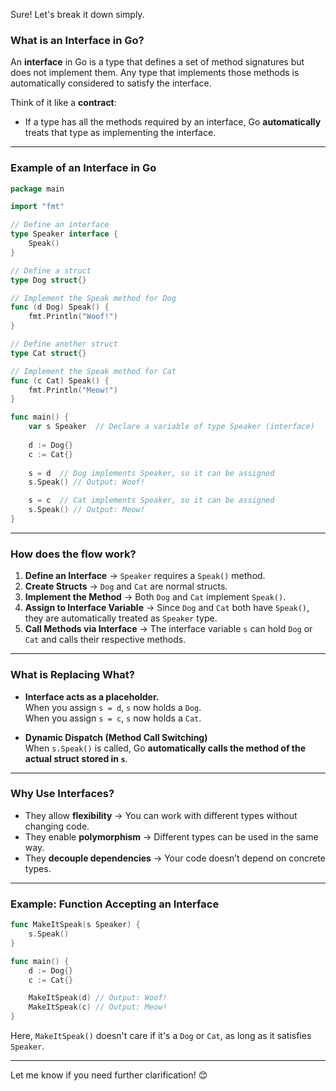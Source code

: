 Sure! Let's break it down simply.

### **What is an Interface in Go?**
An **interface** in Go is a type that defines a set of method signatures but does not implement them. Any type that implements those methods is automatically considered to satisfy the interface.

Think of it like a **contract**:  
- If a type has all the methods required by an interface, Go **automatically** treats that type as implementing the interface.

---

### **Example of an Interface in Go**
```go
package main

import "fmt"

// Define an interface
type Speaker interface {
    Speak()
}

// Define a struct
type Dog struct{}

// Implement the Speak method for Dog
func (d Dog) Speak() {
    fmt.Println("Woof!")
}

// Define another struct
type Cat struct{}

// Implement the Speak method for Cat
func (c Cat) Speak() {
    fmt.Println("Meow!")
}

func main() {
    var s Speaker  // Declare a variable of type Speaker (interface)
    
    d := Dog{}
    c := Cat{}
    
    s = d  // Dog implements Speaker, so it can be assigned
    s.Speak() // Output: Woof!

    s = c  // Cat implements Speaker, so it can be assigned
    s.Speak() // Output: Meow!
}
```

---

### **How does the flow work?**
1. **Define an Interface** → `Speaker` requires a `Speak()` method.
2. **Create Structs** → `Dog` and `Cat` are normal structs.
3. **Implement the Method** → Both `Dog` and `Cat` implement `Speak()`.
4. **Assign to Interface Variable** → Since `Dog` and `Cat` both have `Speak()`, they are automatically treated as `Speaker` type.
5. **Call Methods via Interface** → The interface variable `s` can hold `Dog` or `Cat` and calls their respective methods.

---

### **What is Replacing What?**
- **Interface acts as a placeholder.**  
  When you assign `s = d`, `s` now holds a `Dog`.  
  When you assign `s = c`, `s` now holds a `Cat`.

- **Dynamic Dispatch (Method Call Switching)**  
  When `s.Speak()` is called, Go **automatically calls the method of the actual struct stored in `s`**.

---

### **Why Use Interfaces?**
- They allow **flexibility** → You can work with different types without changing code.
- They enable **polymorphism** → Different types can be used in the same way.
- They **decouple dependencies** → Your code doesn’t depend on concrete types.

---

### **Example: Function Accepting an Interface**
```go
func MakeItSpeak(s Speaker) {
    s.Speak()
}

func main() {
    d := Dog{}
    c := Cat{}

    MakeItSpeak(d) // Output: Woof!
    MakeItSpeak(c) // Output: Meow!
}
```
Here, `MakeItSpeak()` doesn't care if it's a `Dog` or `Cat`, as long as it satisfies `Speaker`.

---

Let me know if you need further clarification! 😊
